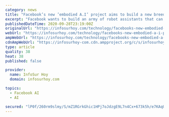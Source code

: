 ```yaml
---
category: news
title: "Facebook’s new ’embodied A.I’ project aims to build a new breed of robots"
excerpt: "Facebook wants to build an army of robot assistants that can wait on us in all kinds of new ways. Well, kind of."
publishedDateTime: 2020-09-28T23:19:00Z
originalUrl: "https://infosurhoy.com/technology/facebooks-new-embodied-a-i-project-aims-to-build-a-new-breed-of-robots/"
webUrl: "https://infosurhoy.com/technology/facebooks-new-embodied-a-i-project-aims-to-build-a-new-breed-of-robots/"
ampWebUrl: "https://infosurhoy.com/technology/facebooks-new-embodied-a-i-project-aims-to-build-a-new-breed-of-robots/amp/"
cdnAmpWebUrl: "https://infosurhoy-com.cdn.ampproject.org/c/s/infosurhoy.com/technology/facebooks-new-embodied-a-i-project-aims-to-build-a-new-breed-of-robots/amp/"
type: article
quality: 38
heat: 38
published: false

provider:
  name: InfoSur Hoy
  domain: infosurhoy.com

topics:
  - Facebook AI
  - AI

secured: "lP0f/260rm9slmy/S/mZ1RGrkGhic1HPj7oJdzgE9L7n4Cx+673k5h/e7KAqUX/uFtRMjbkO3e7oOMiscBhSAAT9EV5BrbN0GcLufRrkWcuMT7GU5j3z+CqNyPn9XCuHsGslmzL1/agTS40h+DGe0dyiln9zJ4fomLqBtjNwSmeDJe0xs3HdWXXK0AoPq1fKLw2vl5LSTLfAA74dhfQ3nEUtxejF0C/UZ/zn0ZfCXKAwkftF/6pOMlideWFlP6dHP8QxeKaM+whpBuYSSBAt+RAcFa3OfaUcklYH69DTxG2D4AmMMM83y34PEVuI3Rs3dqvk019JXD835+6SFJBiNYQrp69l6fwN/uh+p/RyWwI=;pK5eQRttJRgXAt6AmXhAHw=="
---
```


